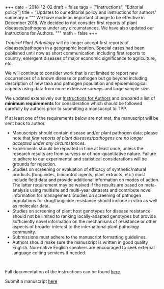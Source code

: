 +++
date = 2018-12-02
draft = false
tags = ["Instructions", "Editorial policy"]
title = "Updates to our editorial policy and instructions for authors"
summary = """
We have made an important change to be effective in December 2018. We decided to not consider first reports of plant diseases/pathogens under any circumstances. We have also updated our Instructions for Authors. 
"""
math = false
+++ 

*Tropical Plant Pathology* will no longer accept first reports of diseases/pathogen in a geographic location. Special cases had been published until now as short communication, including first reports to country, emergent diseases of major economic significance to agriculture, etc. 

We will continue to consider work that is not limited to report new occurrences of a known disease or pathogen but go beyond including description of new taxa and pathogen population and epidemiological aspects using data from more extensive surveys and large sample size.

We updated extensively our [Instructions for Authors](/instructions) and prepared a list of **minimum requirements** for consideration which should be  followed carefully by authors prior to submitting a mansucript to TPP. 

If at least one of the requirements below are not met, the manuscript will be sent back to author. 

<ul>

<li>Manuscripts should contain disease and/or plant pathogen data; please note that <i>first reports of plant diseases/pathogens are no longer accepted under any circumstances</I>.<br>

<li>Experiments should be repeated in time at least once, unless the research results are from surveys or of non-quantitative nature. Failure to adhere to our experimental and statistical considerations will be grounds for rejection.<br>

<li>Studies on screening or evaluation of efficacy of synthetic/natural products (fungicides, biocontrol agents, plant extracts, etc.) must include field data and provide additional information on modes of action. The latter requirement may be waived if the results are based on meta-analysis using multisite and multi-year datasets and contribute novel information for management. Studies on screening of pathogen populations for drug/fungicide resistance should include in vitro as well as molecular data.<br>

<li>Studies on screening of plant host genotypes for disease resistance should  not be limited to ranking locally-adapted genotypes but provide sufficiently novel information on the mechanisms of resistance or other aspects of broader interest to the international plant pathology community.<br>

<li>Submissions must adhere to the manuscript formatting guidelines. 

<li>Authors should make sure the manuscript is written in good quality English. Non-native English speakers are encouraged to seek external language editing services if needed. </li></ul>

<br>

Full documentation of the instructions can be found [here](/instructions/)

Submit a manuscript [here](https://www.editorialmanager.com/tppa/default.aspx)

<br>








